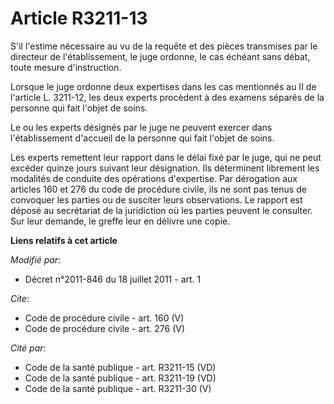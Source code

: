 # Article R3211-13

S'il l'estime nécessaire au vu de la requête et des pièces transmises par le directeur de l'établissement, le juge ordonne,
le cas échéant sans débat, toute mesure d'instruction. 

Lorsque le juge ordonne deux expertises dans les cas mentionnés au II de l'article L. 3211-12, les deux experts procèdent à
des examens séparés de la personne qui fait l'objet de soins. 

Le ou les experts désignés par le juge ne peuvent exercer dans l'établissement d'accueil de la personne qui fait l'objet de
soins. 

Les experts remettent leur rapport dans le délai fixé par le juge, qui ne peut excéder quinze jours suivant leur désignation.
Ils déterminent librement les modalités de conduite des opérations d'expertise. Par dérogation aux articles 160 et 276 du
code de procédure civile, ils ne sont pas tenus de convoquer les parties ou de susciter leurs observations. Le rapport est
déposé au secrétariat de la juridiction où les parties peuvent le consulter. Sur leur demande, le greffe leur en délivre une
copie.

**Liens relatifs à cet article**

_Modifié par_:

  - Décret n°2011-846 du 18 juillet 2011 - art. 1

_Cite_:

  - Code de procédure civile - art. 160 (V)
  - Code de procédure civile - art. 276 (V)

_Cité par_:

  - Code de la santé publique - art. R3211-15 (VD)
  - Code de la santé publique - art. R3211-19 (VD)
  - Code de la santé publique - art. R3211-30 (V)
